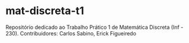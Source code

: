 # mat-discreta-t1
Repositório dedicado ao Trabalho Prático 1 de Matemática Discreta (Inf - 230).
Contribuidores: 
Carlos Sabino,
Erick Figueiredo
